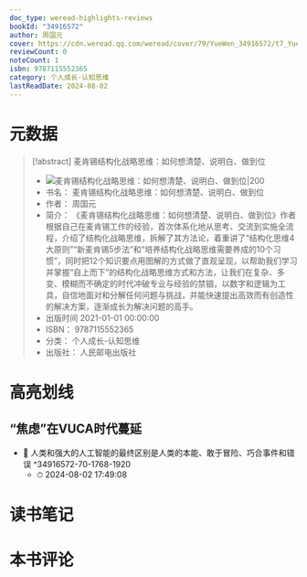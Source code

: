 ```yaml
---
doc_type: weread-highlights-reviews
bookId: "34916572"
author: 周国元
cover: https://cdn.weread.qq.com/weread/cover/79/YueWen_34916572/t7_YueWen_34916572.jpg
reviewCount: 0
noteCount: 1
isbn: 9787115552365
category: 个人成长-认知思维
lastReadDate: 2024-08-02
---
```

# 元数据
> [!abstract] 麦肯锡结构化战略思维：如何想清楚、说明白、做到位
> - ![ 麦肯锡结构化战略思维：如何想清楚、说明白、做到位|200](https://cdn.weread.qq.com/weread/cover/79/YueWen_34916572/t7_YueWen_34916572.jpg)
> - 书名： 麦肯锡结构化战略思维：如何想清楚、说明白、做到位
> - 作者： 周国元
> - 简介： 《麦肯锡结构化战略思维：如何想清楚、说明白、做到位》作者根据自己在麦肯锡工作的经验，首次体系化地从思考、交流到实施全流程，介绍了结构化战略思维，拆解了其方法论，着重讲了“结构化思维4大原则”“新麦肯锡5步法”和“培养结构化战略思维需要养成的10个习惯”，同时把12个知识要点用图解的方式做了直观呈现，以帮助我们学习并掌握“自上而下”的结构化战略思维方式和方法，让我们在复杂、多变、模糊而不确定的时代冲破专业与经验的禁锢，以数字和逻辑为工具，自信地面对和分解任何问题与挑战，并能快速提出高效而有创造性的解决方案，逐渐成长为解决问题的高手。
> - 出版时间 2021-01-01 00:00:00
> - ISBN： 9787115552365
> - 分类： 个人成长-认知思维
> - 出版社： 人民邮电出版社

# 高亮划线

## “焦虑”在VUCA时代蔓延


- 📌 人类和强大的人工智能的最终区别是人类的本能、敢于冒险、巧合事件和错误 ^34916572-70-1768-1920
    - ⏱ 2024-08-02 17:49:08 
# 读书笔记

# 本书评论
